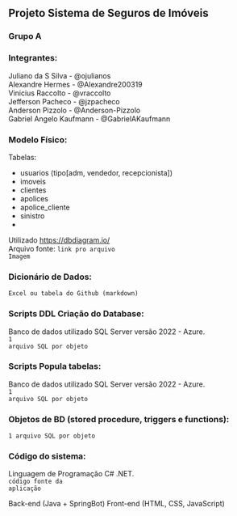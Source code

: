 ## Projeto Sistema de Seguros de Imóveis

### Grupo A

### Integrantes:
Juliano da S Silva - @ojulianos<br>
Alexandre Hermes - @Alexandre200319<br>
Vinicius Raccolto - @vraccolto<br>
Jefferson Pacheco - @jzpacheco<br>
Anderson Pizzolo - @Anderson-Pizzolo<br>
Gabriel Angelo Kaufmann - @GabrielAKaufmann<br>

### Modelo Físico:
Tabelas:
- usuarios (tipo[adm, vendedor, recepcionista])
- imoveis
- clientes
- apolices
- apolice_cliente
- sinistro
- 


Utilizado https://dbdiagram.io/<br>
Arquivo fonte: <code>link pro arquivo</code><br>
<code>Imagem</code>
  
### Dicionário de Dados:
<code>Excel ou tabela do Github (markdown)</code>

### Scripts DDL Criação do Database:
Banco de dados utilizado SQL Server versão 2022 - Azure.<br>
<code>1 arquivo SQL por objeto</code>

### Scripts Popula tabelas:
Banco de dados utilizado SQL Server versão 2022 - Azure.<br>
<code>1 arquivo SQL por objeto</code>

### Objetos de BD (stored procedure, triggers e functions):
<code>1 arquivo SQL por objeto</code>
  
### Código do sistema:
Linguagem de Programação C# .NET.<br>
<code>código fonte da aplicação</code>

Back-end (Java + SpringBot)
Front-end (HTML, CSS, JavaScript)
